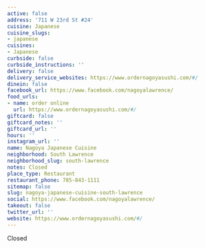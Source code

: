 ```yaml
---
active: false
address: '711 W 23rd St #24'
cuisine: Japanese
cuisine_slugs:
- japanese
cuisines:
- Japanese
curbside: false
curbside_instructions: ''
delivery: false
delivery_service_websites: https://www.ordernagoyasushi.com/#/
dinein: false
facebook_url: https://www.facebook.com/nagoyalawrence/
food_urls:
- name: order online
  url: https://www.ordernagoyasushi.com/#/
giftcard: false
giftcard_notes: ''
giftcard_url: ''
hours: ''
instagram_url: ''
name: Nagoya Japanese Cuisine
neighborhood: South Lawrence
neighborhood_slug: south-lawrence
notes: Closed
place_type: Restaurant
restaurant_phone: 785-843-1111
sitemap: false
slug: nagoya-japanese-cuisine-south-lawrence
social: https://www.facebook.com/nagoyalawrence/
takeout: false
twitter_url: ''
website: https://www.ordernagoyasushi.com/#/
---
```


Closed